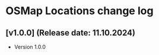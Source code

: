 <!DOCTYPE html>
<html lang="en">
<head></head>
<body>
    <h1>OSMap Locations change log</h1>
    <h2>[v1.0.0] (Release date: 11.10.2024)</h2>
    <p>
        <ul>
            <li>Version 1.0.0</li>
        </ul>
    </p>
</body>
</html>
